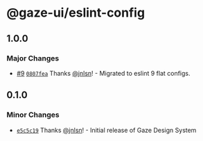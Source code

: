 # @gaze-ui/eslint-config

## 1.0.0

### Major Changes

- [#9](https://github.com/studio-drishti/gaze/pull/9) [`0807fea`](https://github.com/studio-drishti/gaze/commit/0807feafd03b0d6cdbd3a233cdd8a5e80deb1834) Thanks [@jnlsn](https://github.com/jnlsn)! - Migrated to eslint 9 flat configs.

## 0.1.0

### Minor Changes

- [`e5c5c19`](https://github.com/studio-drishti/gaze/commit/e5c5c19d7c04934a858701a79f8cca876dac91f4) Thanks [@jnlsn](https://github.com/jnlsn)! - Initial release of Gaze Design System
